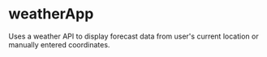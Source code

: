 # weatherApp
Uses a weather API to display forecast data from user's current location or manually entered coordinates.
